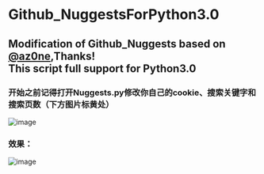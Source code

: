 # Github_NuggestsForPython3.0
## Modification of Github_Nuggests based on [@az0ne](https://github.com/AGLcaicai/Github_Nuggests),Thanks!<br/>This script full support for Python3.0<br/>
### 开始之前记得打开Nuggests.py修改你自己的cookie、搜索关键字和搜索页数（下方图片标黄处）<br/>
![image](https://github.com/AGLcaicai/Github_NuggestsForPython3.0/blob/master/%E4%BF%AE%E6%94%B9%E5%A4%84.PNG)<br/>
### 效果：<br/>
![image](https://github.com/AGLcaicai/Github_NuggestsForPython3.0/blob/master/%E6%95%88%E6%9E%9C%E5%9B%BE.PNG)
